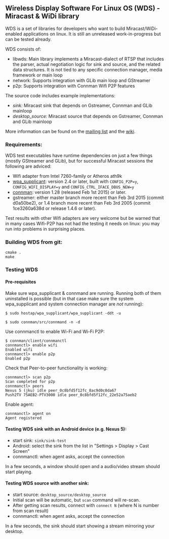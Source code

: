 ## Wireless Display Software For Linux OS (WDS) - Miracast & WiDi library

WDS is a set of libraries for developers who want to build Miracast/WiDi-enabled applications on linux. It is still an unreleased work-in-progress but can be tested already.

WDS consists of:
 * libwds: Main library implements a Miracast-dialect of RTSP that includes the parser, actual negotiation logic for sink and source, and the related data structures. It is not tied to any specific connection manager, media framework or main loop
 * network: Supports integration with GLib main loop and GStreamer
 * p2p: Supports integration with Connman Wifi P2P features


The source code includes example implementations:
 * _sink:_ Miracast sink that depends on Gstreamer, Connman and GLib mainloop
 * _desktop_source:_ Miracast source that depends on Gstreamer, Connman and GLib mainloop

More information can be found on the [mailing list](https://lists.01.org/mailman/listinfo/wysiwidi-dev) and the [wiki](https://github.com/01org/wds/wiki).

### Requirements:

WDS test executables have runtime dependencies on just a few things (mostly GStreamer and GLib), but for successful Miracast sessions the following are adviced:
 * Wifi adapter from Intel 7260-family or Atheros ath9k
 * [wpa_supplicant](http://w1.fi/wpa_supplicant/): version 2.4 or later, built with	`CONFIG_P2P=y`, `CONFIG_WIFI_DISPLAY=y` and `CONFIG_CTRL_IFACE_DBUS_NEW=y`
 * [connman](https://01.org/connman): version 1.28 (released Feb 1st 2015) or later.
 * gstreamer: either master branch more recent than Feb 3rd 2015 (commit d0a50be2), or 1.4 branch more recent than 
Feb 3rd 2005 (commit 1ce3260a638d or release 1.4.6 or later).

Test results with other Wifi adapters are very welcome but be warned that in many cases Wifi-P2P has not had the testing it needs on linux: you may run into problems in surprising places.

### Building WDS from git:

```
cmake .
make
```

### Testing WDS

#### Pre-requisites

Make sure wpa_supplicant & connmand are running. Running both of them uninstalled is possible (but in that case make sure the system wpa_supplicant and system connection manager are _not_ running):

```
$ sudo hostap/wpa_supplicant/wpa_supplicant -ddt -u

$ sudo connman/src/connmand -n -d
```

Use connmanctl to enable Wi-Fi and Wi-Fi P2P:

```
$ connman/client/connmanctl
connmanctl> enable wifi
Enabled wifi
connmanctl> enable p2p
Enabled p2p
```

Check that Peer-to-peer functionality is working:

```
connmanctl> scan p2p
Scan completed for p2p
connmanctl> peers
Nexus 5 (jku) idle peer_0c8bfd5f12fc_8ac9d0c0da67
Push2TV 75AEB2-PTV3000 idle peer_0c8bfd5f12fc_22e52a75aeb2

```

Enable agent:

```
connmanctl> agent on
Agent registered
```

#### Testing WDS sink with an Android device (e.g. Nexus 5):

* start sink: `sink/sink-test`
* Android: select the sink from the list in "Settings > Display > Cast Screen"
* connmanctl: when agent asks, accept the connection

In a few seconds, a window should open and a audio/video stream should start playing.

#### Testing WDS source with another sink:

* start source: `desktop_source/desktop_source`
* Initial scan will be automatic, but `scan` command will re-scan.
* After getting scan results, connect with `connect N` (where N is number from scan result)
* connmanctl: when agent asks, accept the connection

In a few seconds, the sink should start showing a stream mirroring your desktop.

